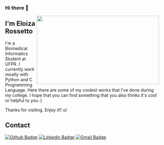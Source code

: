 ### Hi there 👋

<img align="right" width="400" height="224" src="https://64.media.tumblr.com/tumblr_me6dx35tOZ1qfy2kdo2_500.gifv">
 
## I'm Eloiza Rossetto
 
I'm a Biomedical Informatics Student at UFPR. I currently work mostly with Python and C Programming Language. Here there are some of my coolest works that I've done during my college. I hope that you can find something that you also thinks it's cool or helpful to you :)

Thanks for visiting. 
Enjoy it!! o/

## Contact 
[![Github Badge](https://img.shields.io/badge/-Github-000?style=flat-square&logo=Github&logoColor=white&link=link_do_seu_perfil_no_github)](https://github.com/Eloiza)
[![Linkedin Badge](https://img.shields.io/badge/-LinkedIn-blue?style=flat-square&logo=Linkedin&logoColor=white&link=link_do_seu_perfil_no_linkedin)](www.linkedin.com/in/eloiza-rossetto
)
[![Gmail Badge](https://img.shields.io/badge/-Gmail-c14438?style=flat-square&logo=Gmail&logoColor=white&link=mailto:seu_email)](mailto:eloiza.rossetto@gmail.com)
 

<!--
**Eloiza/Eloiza** is a ✨ _special_ ✨ repository because its `README.md` (this file) appears on your GitHub profile.

Here are some ideas to get you started:

- 🔭 I’m currently working on ...
- 🌱 I’m currently learning ...
- 👯 I’m looking to collaborate on ...
- 🤔 I’m looking for help with ...
- 💬 Ask me about ...
- 📫 How to reach me: ...
- 😄 Pronouns: ...
- ⚡ Fun fact: ...
-->
